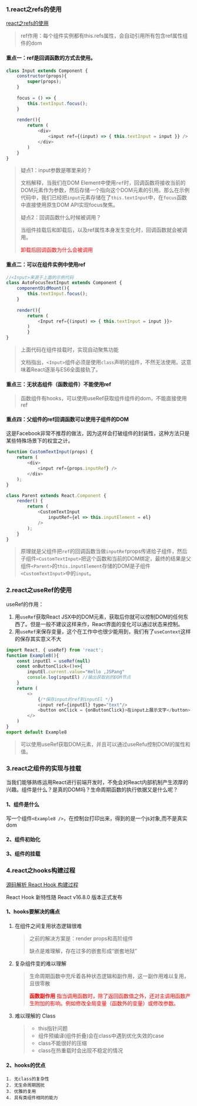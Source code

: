 ### 1.react之refs的使用

[react之refs的使用](https://juejin.cn/post/6844903479786340366 )

>  ref作用：每个组件实例都有this.refs属性，会自动引用所有包含ref属性组件的dom

#### 重点一：ref是回调函数的方式去使用。

```javascript
class Input extends Component {
    constructor(props){
        super(props);
    }
    
    focus = () => {
        this.textInput.focus();
    }
    
    render(){
        return (
            <div>
                <input ref={(input) => { this.textInput = input }} />
            </div>
        )
    }
}
```

> 疑点1：input参数是哪里来的？
>
> 文档解释，当我们在DOM Element中使用`ref`时，回调函数将接收当前的DOM元素作为参数，然后存储一个指向这个DOM元素的引用。那么在示例代码中，我们已经把`input`元素存储在了`this.textInput`中，在`focus`函数中直接使用原生DOM API实现focus聚焦。
>
> 疑点2：回调函数什么时候被调用？
>
> 当组件挂载后和卸载后，以及ref属性本身发生变化时，回调函数就会被调用。
>
> <font color="red">卸载后回调函数为什么会被调用</font>

#### 重点二：可以在组件实例中使用ref

```javascript
//<Input>来源于上面的示例代码
class AutoFocusTextInput extends Component {
    componentDidMount(){
        this.textInput.focus();
    }
    
    render(){
        return (
            <Input ref={(input) => { this.textInput = input }}>
        )
		}
}

```

> 上面代码在组件挂载时，实现自动聚焦功能
>
> 文档指出，`<Input>`组件必须是使用`class`声明的组件，不然无法使用。这意味着React逐渐与ES6全面接轨了。

#### 重点三：无状态组件（函数组件）不能使用ref

> 函数组件有hooks，可以使用useRef获取组件组件的dom，不能直接使用ref

#### 重点四：父组件的ref回调函数可以使用子组件的DOM

这是Facebook非常不推荐的做法，因为这样会打破组件的封装性，这种方法只是某些特殊场景下的权宜之计。

```javascript
function CustomTextInput(props) {
    return (
        <div>
            <input ref={props.inputRef} />
        </div>
    );
}

class Parent extends React.Component {
    render() {
        return (
            <CustomTextInput
                inputRef={el => this.inputElement = el}
            />
        );
    }
}

```

> 原理就是父组件把`ref`的回调函数当做`inputRef`props传递给子组件，然后子组件`<CustomTextInput>`把这个函数和当前的DOM绑定，最终的结果是父组件`<Parent>`的`this.inputElement`存储的DOM是子组件`<CustomTextInput>`中的`input`。

### 2.react之useRef的使用

useRef的作用：

1. 用`useRef`获取React JSX中的DOM元素，获取后你就可以控制DOM的任何东西了。但是一般不建议这样来作，React界面的变化可以通过状态来控制。
2. 用`useRef`来保存变量，这个在工作中也很少能用到，我们有了`useContext`这样的保存其实意义不大

```javascript
import React, { useRef} from 'react';
function Example8(){
    const inputEl = useRef(null)
    const onButtonClick=()=>{
        inputEl.current.value="Hello ,JSPang"
        console.log(inputEl) //输出获取到的DOM节点
    }
    return (
        <>
            {/*保存input的ref到inputEl */}
            <input ref={inputEl} type="text"/>
            <button onClick = {onButtonClick}>在input上展示文字</button>
        </>
    )
}
export default Example8
```

> 可以使用useRef获取DOM元素，并且可以通过useRefu控制DOM的属性和值。

### 3.react之组件的实现与挂载

当我们能够熟练运用React进行前端开发时，不免会对React内部机制产生浓厚的兴趣。组件是什么？是真的DOM吗？生命周期函数的执行依据又是什么呢？

#### 1、组件是什么

写一个组件`<Example8 />`，在控制台打印出来，得到的是一个js对象,而不是真实dom

#### 2、组件初始化

#### 3、组件的挂载

### 4.react之hooks构建过程

[源码解析 React Hook 构建过程](https://juejin.cn/post/6844903903612387335)

React Hook 新特性随 React v16.8.0 版本正式发布

#### 1、hooks要解决的痛点

1. 在组件之间复用状态逻辑很难

   > 之前的解决方案是：render props和高阶组件
   >
   > 缺点是难理解，存在过多的嵌套形成“嵌套地狱”

2. 复杂组件变的难以理解

   > 生命周期函数中充斥着各种状态逻辑和副作用，这一副作用难以复用，且很零散
   >
   > <font color="red">**函数副作用** 指当调用函数时，除了返回函数值之外，还对主调用函数产生附加的影响。例如修改全局变量（函数外的变量）或修改参数。</font>

3. 难以理解的 Class

   > - this指针问题
   > - 组件预编译(组件折叠)会在class中遇到优化失效的case
   > - class不能很好的压缩
   > - class在热重载时会出现不稳定的情况

#### 2、hooks的优点

	1. 无class的复杂性
 	2. 无生命周期困扰
 	3. 优雅的复用
 	4. 具有类组件相同的能力